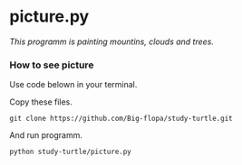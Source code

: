 # picture.py
   _This programm is painting mountins, clouds and trees._

### How to see picture 
  Use code belown in your terminal.
  
Copy these files.
```
git clone https://github.com/Big-flopa/study-turtle.git
```
And run programm.
```
python study-turtle/picture.py
```
